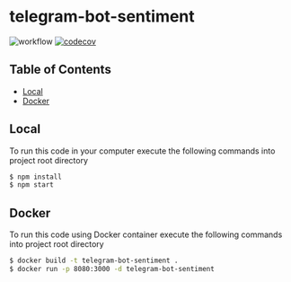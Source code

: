 # telegram-bot-sentiment

![workflow](https://github.com/leonardofurnielis/telegram-bot-sentiment/actions/workflows/test-coverage.yml/badge.svg)
[![codecov](https://codecov.io/gh/leonardofurnielis/telegram-bot-sentiment/branch/master/graph/badge.svg?token=deQmKPNEIY)](https://codecov.io/gh/leonardofurnielis/telegram-bot-sentiment)

## Table of Contents

- [Local](#local)
- [Docker](#docker)

## Local

To run this code in your computer execute the following commands into project root directory

```bash
$ npm install
$ npm start
```

## Docker

To run this code using Docker container execute the following commands into project root directory

```bash
$ docker build -t telegram-bot-sentiment .
$ docker run -p 8080:3000 -d telegram-bot-sentiment
```
